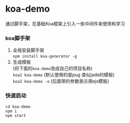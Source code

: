# koa-demo
通过脚手架，在基础Koa框架上引入一些中间件来使用和学习

### koa脚手架
1. 全局安装脚手架  
  `npm install koa-generator -g`
2. 生成模板  
  (将下面的`koa-demo`改成自己的项目名称)  
`koa2 koa-demo` (默认使用的是pug 类似jade的模板)  
`koa2 koa-demo -e` (后面带的参数表示用ejs模板)
### 快速启动
```
cd koa-demo
npm i
npm start
```
